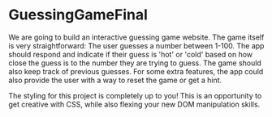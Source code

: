 # GuessingGameFinal

We are going to build an interactive guessing game website. The game itself is very straightforward: The user guesses a number between 1-100. The app should respond and indicate if their guess is 'hot' or 'cold' based on how close the guess is to the number they are trying to guess. The game should also keep track of previous guesses. For some extra features, the app could also provide the user with a way to reset the game or get a hint.

The styling for this project is completely up to you! This is an opportunity to get creative with CSS, while also flexing your new DOM manipulation skills.
